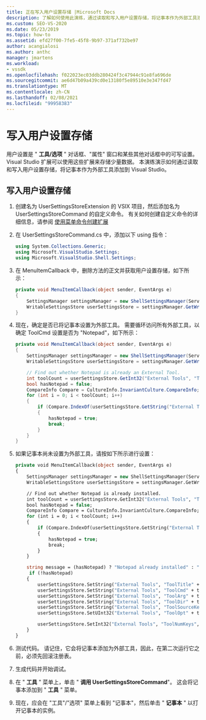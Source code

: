 ```yaml
---
title: 正在写入用户设置存储 |Microsoft Docs
description: 了解如何使用此演练，通过读取和写入用户设置存储，将记事本作为外部工具添加到 Visual Studio。
ms.custom: SEO-VS-2020
ms.date: 05/23/2019
ms.topic: how-to
ms.assetid: efd27f00-7fe5-45f8-9b97-371af732be97
author: acangialosi
ms.author: anthc
manager: jmartens
ms.workload:
- vssdk
ms.openlocfilehash: f022023ec03ddb280424f3c47944c91e8fa696de
ms.sourcegitcommit: ae6d47b09a439cd0e13180f5e89510e3e347fd47
ms.translationtype: MT
ms.contentlocale: zh-CN
ms.lasthandoff: 02/08/2021
ms.locfileid: "99958383"
---
```

# <a name="writing-to-the-user-settings-store"></a>写入用户设置存储
用户设置是 " **工具/选项** " 对话框、"属性" 窗口和某些其他对话框中的可写设置。 Visual Studio 扩展可以使用这些扩展来存储少量数据。 本演练演示如何通过读取和写入用户设置存储，将记事本作为外部工具添加到 Visual Studio。

## <a name="writing-to-the-user-settings-store"></a>写入用户设置存储

1. 创建名为 UserSettingsStoreExtension 的 VSIX 项目，然后添加名为 UserSettingsStoreCommand 的自定义命令。 有关如何创建自定义命令的详细信息，请参阅 [使用菜单命令创建扩展](../extensibility/creating-an-extension-with-a-menu-command.md)

2. 在 UserSettingsStoreCommand.cs 中，添加以下 using 指令：

    ```csharp
    using System.Collections.Generic;
    using Microsoft.VisualStudio.Settings;
    using Microsoft.VisualStudio.Shell.Settings;
    ```

3. 在 MenuItemCallback 中，删除方法的正文并获取用户设置存储，如下所示：

    ```csharp
    private void MenuItemCallback(object sender, EventArgs e)
    {
        SettingsManager settingsManager = new ShellSettingsManager(ServiceProvider);
        WritableSettingsStore userSettingsStore = settingsManager.GetWritableSettingsStore(SettingsScope.UserSettings);
    }
    ```

4. 现在，确定是否已将记事本设置为外部工具。 需要循环访问所有外部工具，以确定 ToolCmd 设置是否为 "Notepad"，如下所示：

    ```csharp
    private void MenuItemCallback(object sender, EventArgs e)
    {
        SettingsManager settingsManager = new ShellSettingsManager(ServiceProvider);
        WritableSettingsStore userSettingsStore = settingsManager.GetWritableSettingsStore(SettingsScope.UserSettings);

        // Find out whether Notepad is already an External Tool.
        int toolCount = userSettingsStore.GetInt32("External Tools", "ToolNumKeys");
        bool hasNotepad = false;
        CompareInfo Compare = CultureInfo.InvariantCulture.CompareInfo;
        for (int i = 0; i < toolCount; i++)
        {
            if (Compare.IndexOf(userSettingsStore.GetString("External Tools", "ToolCmd" + i), "Notepad", CompareOptions.IgnoreCase) >= 0)
            {
                hasNotepad = true;
                break;
            }
        }
    }

    ```

5. 如果记事本尚未设置为外部工具，请按如下所示进行设置：

    ```vb
    private void MenuItemCallback(object sender, EventArgs e)
    {
        SettingsManager settingsManager = new ShellSettingsManager(ServiceProvider);
        WritableSettingsStore userSettingsStore = settingsManager.GetWritableSettingsStore(SettingsScope.UserSettings);

        // Find out whether Notepad is already installed.
        int toolCount = userSettingsStore.GetInt32("External Tools", "ToolNumKeys");
        bool hasNotepad = false;
        CompareInfo Compare = CultureInfo.InvariantCulture.CompareInfo;
        for (int i = 0; i < toolCount; i++)
        {
            if (Compare.IndexOf(userSettingsStore.GetString("External Tools", "ToolCmd" + i), "Notepad", CompareOptions.IgnoreCase) >= 0)
            {
                hasNotepad = true;
                break;
            }
        }

        string message = (hasNotepad) ? "Notepad already installed" : "Installing Notepad";
         if (!hasNotepad)
        {
            userSettingsStore.SetString("External Tools", "ToolTitle" + toolCount, "&Notepad");
            userSettingsStore.SetString("External Tools", "ToolCmd" + toolCount, "C:\\Windows\\notepad.exe");
            userSettingsStore.SetString("External Tools", "ToolArg" + toolCount, "");
            userSettingsStore.SetString("External Tools", "ToolDir" + toolCount, "$(ProjectDir)");
            userSettingsStore.SetString("External Tools", "ToolSourceKey" + toolCount, "");
            userSettingsStore.SetUInt32("External Tools", "ToolOpt" + toolCount, 0x00000011);

            userSettingsStore.SetInt32("External Tools", "ToolNumKeys", toolCount + 1);
        }
    }
    ```

6. 测试代码。 请记住，它会将记事本添加为外部工具，因此，在第二次运行它之前，必须先回滚注册表。

7. 生成代码并开始调试。

8. 在 " **工具** " 菜单上，单击 " **调用 UserSettingsStoreCommand**"。 这会将记事本添加到 " **工具** " 菜单。

9. 现在，应会在 "工具"/"选项" 菜单上看到 "记事本"，然后单击 " **记事本** " 以打开记事本的实例。
